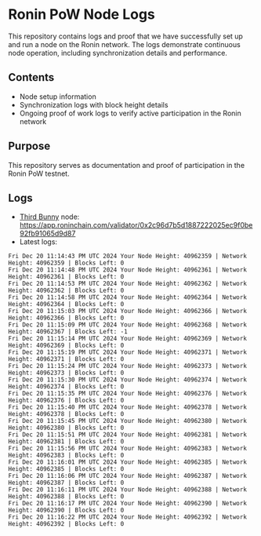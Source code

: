 # Ronin PoW Node Logs

This repository contains logs and proof that we have successfully set up and run a node on the Ronin network. The logs demonstrate continuous node operation, including synchronization details and performance.

## Contents

- Node setup information
- Synchronization logs with block height details
- Ongoing proof of work logs to verify active participation in the Ronin network

## Purpose

This repository serves as documentation and proof of participation in the Ronin PoW testnet.

## Logs

- [Third Bunny](https://thirdbunny.xyz/) node: https://app.roninchain.com/validator/0x2c96d7b5d1887222025ec9f0be92fb91065d9d87
- Latest logs:
```
Fri Dec 20 11:14:43 PM UTC 2024 Your Node Height: 40962359 | Network Height: 40962359 | Blocks Left: 0
Fri Dec 20 11:14:48 PM UTC 2024 Your Node Height: 40962361 | Network Height: 40962361 | Blocks Left: 0
Fri Dec 20 11:14:53 PM UTC 2024 Your Node Height: 40962362 | Network Height: 40962362 | Blocks Left: 0
Fri Dec 20 11:14:58 PM UTC 2024 Your Node Height: 40962364 | Network Height: 40962364 | Blocks Left: 0
Fri Dec 20 11:15:03 PM UTC 2024 Your Node Height: 40962366 | Network Height: 40962366 | Blocks Left: 0
Fri Dec 20 11:15:09 PM UTC 2024 Your Node Height: 40962368 | Network Height: 40962367 | Blocks Left: -1
Fri Dec 20 11:15:14 PM UTC 2024 Your Node Height: 40962369 | Network Height: 40962369 | Blocks Left: 0
Fri Dec 20 11:15:19 PM UTC 2024 Your Node Height: 40962371 | Network Height: 40962371 | Blocks Left: 0
Fri Dec 20 11:15:24 PM UTC 2024 Your Node Height: 40962373 | Network Height: 40962373 | Blocks Left: 0
Fri Dec 20 11:15:30 PM UTC 2024 Your Node Height: 40962374 | Network Height: 40962374 | Blocks Left: 0
Fri Dec 20 11:15:35 PM UTC 2024 Your Node Height: 40962376 | Network Height: 40962376 | Blocks Left: 0
Fri Dec 20 11:15:40 PM UTC 2024 Your Node Height: 40962378 | Network Height: 40962378 | Blocks Left: 0
Fri Dec 20 11:15:45 PM UTC 2024 Your Node Height: 40962380 | Network Height: 40962380 | Blocks Left: 0
Fri Dec 20 11:15:51 PM UTC 2024 Your Node Height: 40962381 | Network Height: 40962381 | Blocks Left: 0
Fri Dec 20 11:15:56 PM UTC 2024 Your Node Height: 40962383 | Network Height: 40962383 | Blocks Left: 0
Fri Dec 20 11:16:01 PM UTC 2024 Your Node Height: 40962385 | Network Height: 40962385 | Blocks Left: 0
Fri Dec 20 11:16:06 PM UTC 2024 Your Node Height: 40962387 | Network Height: 40962387 | Blocks Left: 0
Fri Dec 20 11:16:11 PM UTC 2024 Your Node Height: 40962388 | Network Height: 40962388 | Blocks Left: 0
Fri Dec 20 11:16:17 PM UTC 2024 Your Node Height: 40962390 | Network Height: 40962390 | Blocks Left: 0
Fri Dec 20 11:16:22 PM UTC 2024 Your Node Height: 40962392 | Network Height: 40962392 | Blocks Left: 0
```
